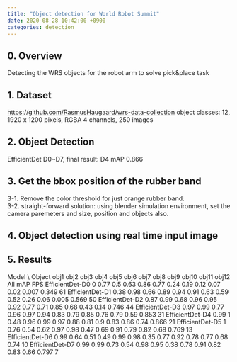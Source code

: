 ```yaml
---
title: "Object detection for World Robot Summit"
date: 2020-08-28 10:42:00 +0900
categories: detection
---
```


## 0. Overview
Detecting the WRS objects for the robot arm to solve pick&place task    

## 1. Dataset
<https://github.com/RasmusHaugaard/wrs-data-collection>
object classes: 12, 1920 x 1200 pixels, RGBA 4 channels, 250 images    

## 2. Object Detection
EfficientDet D0~D7, final result: D4 mAP 0.866   

## 3. Get the bbox position of the rubber band    
3-1. Remove the color threshold for just orange rubber band.    
3-2. straight-forward solution: using blender simulation environment, set the camera paremeters and size, position and objects also.    

## 4. Object detection using real time input image    

## 5. Results    
Model \ Object	obj1	obj2	obj3	obj4	obj5	obj6	obj7	obj8	obj9	obj10	obj11	obj12	All mAP	FPS
EfficientDet-D0	0	0.77	0.5	0.63	0.86	0.77	0.24	0.19	0.12	0.07	0.02	0.007	0.349	61
EfficientDet-D1	0.38	0.98	0.66	0.89	0.94	0.91	0.63	0.59	0.52	0.26	0.06	0.005	0.569	50
EfficientDet-D2	0.87	0.99	0.68	0.96	0.95	0.92	0.77	0.71	0.85	0.68	0.43	0.14	0.746	44
EfficientDet-D3	0.97	0.99	0.77	0.96	0.97	0.94	0.83	0.79	0.85	0.76	0.79	0.59	0.853	31
EfficientDet-D4	0.99	1	0.48	0.96	0.99	0.97	0.88	0.81	0.9	0.83	0.86	0.74	0.866	21
EfficientDet-D5	1	0.76	0.54	0.62	0.97	0.98	0.47	0.69	0.91	0.79	0.82	0.68	0.769	13
EfficientDet-D6	0.99	0.64	0.51	0.49	0.99	0.98	0.35	0.77	0.92	0.78	0.77	0.68	0.74	10
EfficientDet-D7	0.99	0.99	0.73	0.54	0.98	0.95	0.38	0.78	0.91	0.82	0.83	0.66	0.797	7
